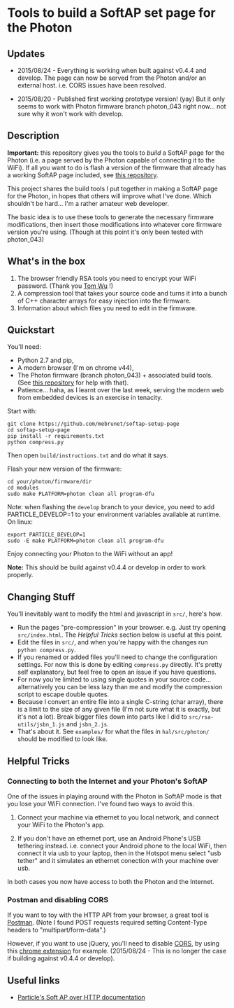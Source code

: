 # Tools to build a SoftAP set page for the Photon

## Updates

- 2015/08/24 - Everything is working when built against v0.4.4 and develop. The page can now be served from the Photon and/or an external host. i.e. CORS issues have been resolved. 

- 2015/08/20 - Published first working prototype version! (yay) But it only seems to work with Photon firmware branch photon_043 right now... not sure why it won't work with develop.

## Description

**Important:** this repository gives you the tools to *build* a SoftAP page for the Photon (i.e. a page served by the Photon capable of connecting it to the WiFi). If all you want to do is flash a version of the firmware that already has a working SoftAP page included, see [this repository](https://bitbucket.org/mebrunet/photon-firmware/).


This project shares the build tools I put together in making a SoftAP page for the Photon, in hopes that others will improve what I've done. Which shouldn't be hard... I'm a rather amateur web developer.

The basic idea is to use these tools to generate the necessary firmware modifications, then insert those modifications into whatever core firmware version you're using. (Though at this point it's only been tested with photon_043)

## What's in the box

1) The browser friendly RSA tools you need to encrypt your WiFi password. (Thank you [Tom Wu](http://www-cs-students.stanford.edu/~tjw/jsbn/) !)
2) A compression tool that takes your source code and turns it into a bunch of C++ character arrays for easy injection into the firmware.
3) Information about which files you need to edit in the firmware.


## Quickstart

You'll need:

- Python 2.7 and pip, 
- A modern browser (I'm on chrome v44),
- The Photon firmware (branch photon_043) + associated build tools. (See [this repository](https://bitbucket.org/mebrunet/photon-firmware/) for help with that).
- Patience... haha, as I learnt over the last week, serving the modern web from embedded devices is an exercise in tenacity.

Start with:

	git clone https://github.com/mebrunet/softap-setup-page
	cd softap-setup-page
	pip install -r requirements.txt
	python compress.py

Then open `build/instructions.txt` and do what it says.

Flash your new version of the firmware:
	
	cd your/photon/firmware/dir
	cd modules
	sudo make PLATFORM=photon clean all program-dfu

Note: when flashing the `develop` branch to your device, you need to add PARTICLE_DEVELOP=1 to your environment variables available at runtime. On linux:

	export PARTICLE_DEVELOP=1
	sudo -E make PLATFORM=photon clean all program-dfu


Enjoy connecting your Photon to the WiFi without an app!

**Note:** This should be build against v0.4.4 or develop in order to work properly.

## Changing Stuff

You'll inevitably want to modify the html and javascript in `src/`, here's how.

- Run the pages "pre-compression" in your browser. e.g. Just try opening `src/index.html`. The *Helpful Tricks* section below is useful at this point. 
- Edit the files in `src/`, and when you're happy with the changes run `python compress.py`. 
- If you renamed or added files you'll need to change the configuration settings. For now this is done by editing `compress.py` directly. It's pretty self explanatory, but feel free to open an issue if you have questions.
- For now you're limited to using single quotes in your source code... alternatively you can be less lazy than me and modify the compression script to escape double quotes.
- Because I convert an entire file into a single C-string (char array), there is a limit to the size of any given file (I'm not sure what it is exactly, but it's not a lot). Break bigger files down into parts like I did to `src/rsa-utils/jsbn_1.js` and `jsbn_2.js`.
- That's about it. See `examples/` for what the files in `hal/src/photon/` should be modified to look like.


## Helpful Tricks

### Connecting to both the Internet and your Photon's SoftAP

One of the issues in playing around with the Photon in SoftAP mode is that you lose your WiFi connection. I've found two ways to avoid this.

1) Connect your machine via ethernet to you local network, and connect your WiFi to the Photon's app.

2) If you don't have an ethernet port, use an Android Phone's USB tethering instead. i.e. connect your Android phone to the local WiFi, then connect it via usb to your laptop, then in the Hotspot menu select "usb tether" and it simulates an ethernet conection with your machine over usb.

In both cases you now have access to both the Photon and the Internet.

### Postman and disabling CORS

If you want to toy with the HTTP API from your browser, a great tool is [Postman](https://chrome.google.com/webstore/detail/postman/fhbjgbiflinjbdggehcddcbncdddomop?hl=en). (Note I found POST requests required setting Content-Type headers to "multipart/form-data".)

However, if you want to use jQuery, you'll need to disable [CORS](https://en.wikipedia.org/wiki/Cross-origin_resource_sharing), by using this [chrome extension](https://chrome.google.com/webstore/detail/allow-control-allow-origi/nlfbmbojpeacfghkpbjhddihlkkiljbi?hl=en) for example. (2015/08/24 - This is no longer the case if building against v0.4.4 or develop).

## Useful links
- [Particle's Soft AP over HTTP documentation](https://github.com/spark/firmware/blob/develop/hal/src/photon/soft-ap.md)
	
